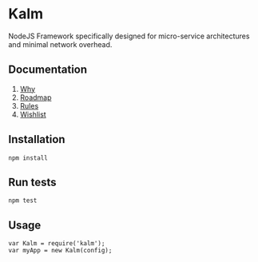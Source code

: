 # Kalm

NodeJS Framework specifically designed for micro-service architectures and minimal network overhead.

## Documentation

1. [Why](./docs/WHY.md)
1. [Roadmap](./docs/ROADMAP.md)
1. [Rules](./docs/RULES.md)
1. [Wishlist](./docs/WISHLIST.md)


## Installation

    npm install


## Run tests

    npm test


## Usage

    var Kalm = require('kalm');
    var myApp = new Kalm(config);
